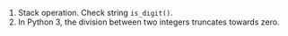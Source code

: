 1. Stack operation. Check string `is_digit()`.
2. In Python 3, the division between two integers truncates towards zero.
